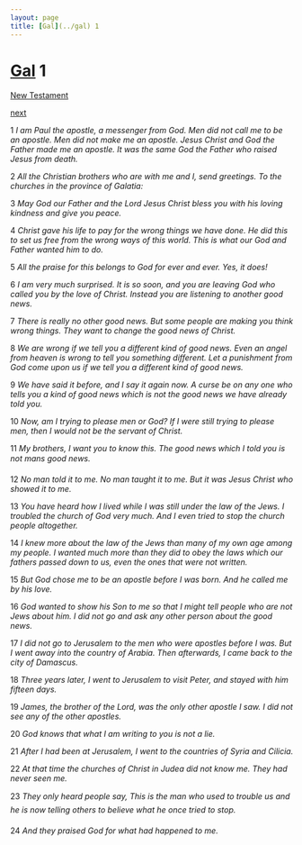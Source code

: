 ```yaml
---
layout: page
title: [Gal](../gal) 1
---
```


# [Gal](../gal) 1

[New Testament](/new-testament)


[next](gal-2.html)

1 _I am Paul the apostle, a messenger from God. Men did not call me to be an apostle. Men did not make me an apostle. Jesus Christ and God the Father made me an apostle. It was the same God the Father who raised Jesus from death._

2 _All the Christian brothers who are with me and I, send greetings. To the churches in the province of Galatia:_

3 _May God our Father and the Lord Jesus Christ bless you with his loving kindness and give you peace._

4 _Christ gave his life to pay for the wrong things we have done. He did this to set us free from the wrong ways of this world. This is what our God and Father wanted him to do._

5 _All the praise for this belongs to God for ever and ever. Yes, it does!_

6 _I am very much surprised. It is so soon, and you are leaving God who called you by the love of Christ. Instead you are listening to another good news._

7 _There is really no other good news. But some people are making you think wrong things.  They want to change the good news of Christ._

8 _We are wrong if we tell you a different kind of good news. Even an angel from heaven is wrong to tell you something different. Let a punishment from God come upon us if we tell you a different kind of good news._

9 _We have said it before, and I say it again now. A curse be on any one who tells you a kind of good news which is not the good news we have already told you._

10 _Now, am I trying to please men or God? If I were still trying to please men, then I would not be the servant of Christ._

11 _My brothers, I want you to know this. The good news which I told you is not mans good news._

12 _No man told it to me. No man taught it to me. But it was Jesus Christ who showed it to me._

13 _You have heard how I lived while I was still under the law of the Jews. I troubled the church of God very much. And I even tried to stop the church people altogether._

14 _I knew more about the law of the Jews than many of my own age among my people. I wanted much more than they did to obey the laws which our fathers passed down to us,  even the ones that were not written._

15 _But God chose me to be an apostle before I was born. And he called me by his love._

16 _God wanted to show his Son to me so that I might tell people who are not Jews about him. I did not go and ask any other person about the good news._

17 _I did not go to Jerusalem to the men who were apostles before I was. But I went away into the country of Arabia. Then afterwards, I came back to the city of Damascus._

18 _Three years later, I went to Jerusalem to visit Peter, and stayed with him fifteen days._

19 _James, the brother of the Lord, was the only other apostle I saw. I did not see any of the other apostles._

20 _God knows that what I am writing to you is not a lie._

21 _After I had been at Jerusalem, I went to the countries of Syria and Cilicia._

22 _At that time the churches of Christ in Judea did not know me. They had never seen me._

23 _They only heard people say, This is the man who used to trouble us and he is now telling others to believe what he once tried to stop._

24 _And they praised God for what had happened to me._

